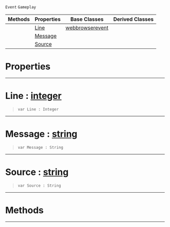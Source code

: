  `Event` `Gameplay`



|Methods|Properties|Base Classes|Derived Classes|
|---|---|---|---|
| |[ Line](https://github.com/ArendDanielek/ZeroDocsTest/blob/master/code_reference/class_reference/webbrowserconsoleevent.markdown#line-zero-engine-documen)|[webbrowserevent](https://github.com/ArendDanielek/ZeroDocsTest/blob/master/code_reference/class_reference/webbrowserevent.markdown)| |
| |[ Message](https://github.com/ArendDanielek/ZeroDocsTest/blob/master/code_reference/class_reference/webbrowserconsoleevent.markdown#message-zero-engine-docu)| | |
| |[ Source](https://github.com/ArendDanielek/ZeroDocsTest/blob/master/code_reference/class_reference/webbrowserconsoleevent.markdown#source-zero-engine-docum)| | |


 #  Properties


---  
 #  Line : [integer](https://github.com/ArendDanielek/ZeroDocsTest/blob/master/code_reference/zilch_base_types/integer.markdown)

> 
> ``` lang=cpp, name=Zilch
> var Line : Integer


---  
 #  Message : [string](https://github.com/ArendDanielek/ZeroDocsTest/blob/master/code_reference/zilch_base_types/string.markdown)

> 
> ``` lang=cpp, name=Zilch
> var Message : String


---  
 #  Source : [string](https://github.com/ArendDanielek/ZeroDocsTest/blob/master/code_reference/zilch_base_types/string.markdown)

> 
> ``` lang=cpp, name=Zilch
> var Source : String


---  
 #  Methods


---  
 
  
  
  
  
  
  
  

 